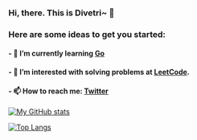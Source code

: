 ### Hi, there. This is Divetri~ 👋

<!--
**divetri/divetri** is a ✨ _special_ ✨ repository because its `README.md` (this file) appears on your GitHub profile. -->

###  Here are some ideas to get you started:

#### - 🌱 I’m currently learning [Go](https://go.dev/)
#### - 🤔 I’m interested with solving problems at [LeetCode](https://leetcode.com/problemset).
#### - 📫 How to reach me: [Twitter](https://twitter.com/dvtrhx)


[![My GitHub stats](https://github-readme-stats.vercel.app/api?username=divetri&count_private=true&show_icons=true&theme=dark)](https://github.com/anuraghazra/github-readme-stats)

[![Top Langs](https://github-readme-stats.vercel.app/api/top-langs/?username=divetri&layout=compact&theme=dark)](https://github.com/anuraghazra/github-readme-stats)


